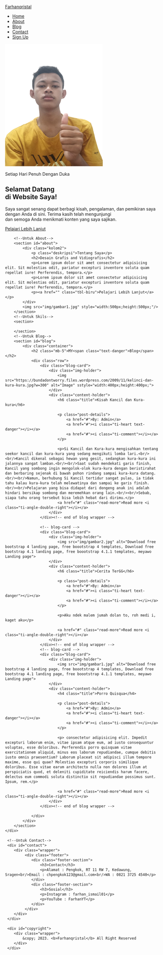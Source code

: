 <!DOCTYPE html>
<html lang="en">
<head>
    <meta charset="UTF-8">
    <meta http-equiv="X-UA-Compatible" content="IE=edge">
    <meta name="viewport" content="width=device-width, initial-scale=1.0">
    <title>Farhan Portofolio</title>
    <link rel="stylesheet" href="style.css">
</head>
<body>
    <nav>
        <div class="wrapper">
            <div class="logo"><a href=''>Farhanqristal</a></div>
            <div class="menu">
                <ul>
                    <li><a href="#home">Home</a></li>
                    <li><a href="#about">About</a></li>
                    <li><a href="#blog">Blog</a></li>
                    <li><a href="#contact">Contact</a></li>
                    <li><a href="" class="tbl-login">Sign Up</a></li>
                </ul>
            </div>
        </div>
    </nav>
    <div class="wrapper">
        <!--Untuk Home-->
        <section id="home">
            <img src="img/Farhan2.png" alt="Image" style="width: 320px ;height:400px;"/>
            <div class="kolom1">
                <p class="deskripsi">Setiap Hari Penuh Dengan Duka</p>
                <h2>Selamat Datang <br/>di Website Saya!</h2>
                <p>Saya sangat senang dapat berbagi kisah, pengalaman, dan pemikiran saya<br/> dengan Anda di sini. Terima kasih telah mengunjungi <br/>dan semoga Anda menikmati konten yang saya sajikan.</p>
                <p><a href="" class="tbl-biru">Pelajari Lebih Lanjut</a></p>
            </div>
        </section>

        <!--Untuk About-->
        <section id="about">
            <div class="kolom2">
                <p class="deskripsi">Tentang Saya</p>
                <h2>Desain Grafis and Vidiografis</h2>
                <p>Lorem ipsum dolor sit amet consectetur adipisicing elit. Sit molestias odit, pariatur excepturi inventore soluta quam repellat iure! Perferendis, tempora.</p>
                <p>Lorem ipsum dolor sit amet consectetur adipisicing elit. Sit molestias odit, pariatur excepturi inventore soluta quam repellat iure! Perferendis, tempora.</p>
                <p><a href="" class="tbl-biru">Pelajari Lebih Lanjut</a></p>
            </div>
            <img src="img/gambar1.jpg" style="width:500px;height:500px;"/>
        </section>
        <!--Untuk Skils-->
        <section>

        </section>
        <!--Untuk Blog-->
        <section id="blog">
            <div class="container">
                <h2 class="mb-5">MY<span class="text-danger">Blog</span></h2>
                <div class="row">
                    <div class="blog-card">
                        <div class="img-holder">
                            <img src="https://bundadontworry.files.wordpress.com/2009/11/kelinci-dan-kura-kura.jpg?w=300" alt="Image" sstyle="width:400px;height:400px;">
                        </div>
                        <div class="content-holder">
                            <h6 class="title">Kisah Kancil dan Kura-kura</h6>
    
                            <p class="post-details">
                                <a href="#">By: Admin</a>
                                <a href="#"><i class="ti-heart text-danger"></i></a>
                                <a href="#"><i class="ti-comment"></i></a>
                            </p>
                            
                            <p>Si Kancil dan Kura-kura mengisahkan tentang seekor kancil dan kura-kura yang sedang mengikuti lomba lari.<br/><br/>Kancil dikenal sebagai hewan yang gesit, sedangkan kura-kura ini jalannya sangat lamban.<br/><br/>Saat sudah mendekati garis finish, Kancil yang sombong ingin mengolok-olok kura-kura dengan beristirahat dan berbaring sejenak di bawah pohon rindang sampai kura-kura datang.<br/><br/>Namun, berhubung Si Kancil tertidur sangat pulas, ia tidak tahu kalau kura-kura telah melewatinya dan sampai ke garis finish.<br/><br/>Pelajaran yang bisa didapat dari dongeng anak ini adalah hindari bersikap sombong dan meremehkan orang lain.<br/><br/>Sebab, siapa tahu orang tersebut bisa lebih hebat dari dirimu.</p>
                            <a href="#" class="read-more">Read more <i class="ti-angle-double-right"></i></a>
                        </div>
                    </div><!-- end of blog wrapper -->
    
                    <!-- blog-card -->
                    <div class="blog-card">
                        <div class="img-holder">
                            <img src="img/gambar2.jpg" alt="Download free bootstrap 4 landing page, free boootstrap 4 templates, Download free bootstrap 4.1 landing page, free boootstrap 4.1.1 templates, meyawo Landing page">
                        </div>
                        <div class="content-holder">
                            <h6 class="title">Cerita TerGG</h6>
    
                            <p class="post-details">
                                <a href="#">By: Admin</a>
                                <a href="#"><i class="ti-heart text-danger"></i></a>
                                <a href="#"><i class="ti-comment"></i></a>
                            </p>
                            
                            <p>Aku ndek malem jumah dolan to, roh medi i, kaget aku</p>
    
                            <a href="#" class="read-more">Read more <i class="ti-angle-double-right"></i></a>
                        </div>
                    </div><!-- end of blog wrapper -->
                    <!-- blog-card -->
                    <div class="blog-card">
                        <div class="img-holder">
                            <img src="img/gambar1.jpg" alt="Download free bootstrap 4 landing page, free boootstrap 4 templates, Download free bootstrap 4.1 landing page, free boootstrap 4.1.1 templates, meyawo Landing page">
                        </div>
                        <div class="content-holder">
                            <h4 class="title">Porro Quisqua</h4>
    
                            <p class="post-details">
                                <a href="#">By: Admin</a>
                                <a href="#"><i class="ti-heart text-danger"></i></a>
                                <a href="#"><i class="ti-comment"></i></a>
                            </p>
                            
                            <p> consectetur adipisicing elit. Impedit excepturi laborum enim, vitae ipsam atque eum, ad iusto consequuntur voluptas, esse doloribus. Perferendis porro quisquam vitae exercitationem aliquid, minus eos laborum repudiandae, cumque debitis iusto omnis praesentium? Laborum placeat sit adipisci illum tempore maxime, esse qui quae? Molestias excepturi corporis similique doloribus. Esse vitae earum architecto nulla non dolores illum at perspiciatis quod, et deleniti cupiditate reiciendis harum facere, delectus eum commodi soluta distinctio sit repudiandae possimus sunt. Ipsum, rem.</p>
    
                            <a href="#" class="read-more">Read more <i class="ti-angle-double-right"></i></a>
                        </div>
                    </div><!-- end of blog wrapper -->
    
                </div>
            </div>
        </section>
    </div>

     <!--Untuk Contact-->
     <div id="contact">
        <div class="wrapper">
             <div class="footer">
                <div class="footer-section">
                    <h3>Contact</h3>
                    <p>Alamat : Pengkok, RT 11 RW 7, Kedawung, Sragen<br/>Email : chpengkok123@gmail.com<br/>WA : 0821 3725 4540</p>
                </div>
                <div class="footer-section">
                    <h3>Sosial</h3>
                    <p>Instagram : farhan_ismail01</p>
                    <p>YouTube : FarhanYT</p>
                </div>
             </div>
        </div>
     </div>

     <div id="copyright">
        <div class="wrapper">
            &copy; 2023. <b>Farhanqristal</b> All Right Reserved
        </div>
     </div>
</body>
</html>
